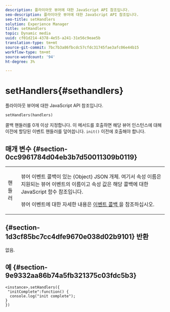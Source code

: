 ```yaml
---
description: 플라이아웃 뷰어에 대한 JavaScript API 참조입니다.
seo-description: 플라이아웃 뷰어에 대한 JavaScript API 참조입니다.
seo-title: setHandlers
solution: Experience Manager
title: setHandlers
topic: Dynamic media
uuid: cf01d214-4378-4e55-a241-31e56c9eae5b
translation-type: tm+mt
source-git-commit: 7bc7b3a86fbcdc57cfdc31745fae3afc06e44b15
workflow-type: tm+mt
source-wordcount: '94'
ht-degree: 3%

---
```



# setHandlers{#sethandlers}

플라이아웃 뷰어에 대한 JavaScript API 참조입니다.

`setHandlers(handlers)`

콜백 핸들러를 0개 이상 지정합니다. 이 메서드를 호출하면 해당 뷰어 인스턴스에 대해 이전에 할당된 이벤트 핸들러를 덮어씁니다. `init()` 이전에 호출해야 합니다.

## 매개 변수 {#section-0cc9961784d04eb3b7d50011309b0119}

<table id="table_896DFF34A68A403DB93A6D597461A573"> 
 <tbody> 
  <tr> 
   <td colname="col1"> <p> <span class="codeph"> <span class="varname"> 핸들러  </span> </span> </p> </td> 
   <td colname="col2"> <p> <span class="codeph"> 뷰어 이벤트 콜백이 있는 {Object}  </span> JSON 개체. 여기서 속성 이름은 지원되는 뷰어 이벤트의 이름이고 속성 값은 해당 콜백에 대한 JavaScript 함수 참조입니다. </p> <p>뷰어 이벤트에 대한 자세한 내용은 <a href="../../../c-html5-s7-aem-asset-viewers/c-html5-flyout-viewer-20-about/c-html5-flyout-viewer-20-event-callbacks.md#concept-53eb01d28189437790268da4929f2a10" format="dita" scope="local"> 이벤트 콜백 </a>을 참조하십시오. </p> </td> 
  </tr> 
 </tbody> 
</table>

## {#section-1d3cf85bc7cc4dfe9670e038d02b9101} 반환

없음.

## 예 {#section-9e9332aa86b74a5fb321375c03fdc5b3}

```
<instance>.setHandlers({ 
 "initComplete":function() { 
  console.log("init complete"); 
} 
})
```

